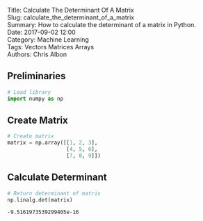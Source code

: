 Title: Calculate The Determinant Of A Matrix   
Slug: calculate_the_determinant_of_a_matrix     
Summary: How to calculate the determinant of a matrix in Python.     
Date: 2017-09-02 12:00  
Category: Machine Learning  
Tags: Vectors Matrices Arrays  
Authors: Chris Albon 

## Preliminaries


```python
# Load library
import numpy as np
```

## Create Matrix


```python
# Create matrix
matrix = np.array([[1, 2, 3],
                   [4, 5, 6],
                   [7, 8, 9]])
```

## Calculate Determinant


```python
# Return determinant of matrix
np.linalg.det(matrix)
```




    -9.5161973539299405e-16


